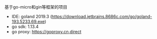 基于go-micro和gin等框架的项目
-  IDE: goland 2019.3 (https://download.jetbrains.8686c.com/go/goland-193.5233.69.exe)
-  go sdk: 1.13.4
-  go proxy: https://goproxy.cn,direct
